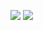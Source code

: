 
![](http://github-profile-summary-cards.vercel.app/api/cards/profile-details?username=ramahasiba&theme=nord_bright)
![](http://github-profile-summary-cards.vercel.app/api/cards/stats?username=ramahasiba&theme=nord_bright)
